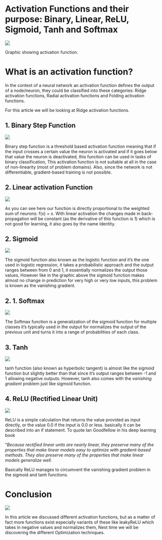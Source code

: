# Activation Functions and their purpose: Binary, Linear, ReLU, Sigmoid, Tanh and Softmax

![](https://miro.medium.com/max/1400/0*IY11lSQzJCL_jVJJ.gif)

Graphic showing activation function.

# What is an activation function?

In the context of a neural network an activation function defines the output of a node/neuron, they could be classified into these categories: Ridge activation functions, Radial activation functions and Folding activation functions.

For this article we will be looking at Ridge activation functions.

## 1. Binary Step Function

![](https://miro.medium.com/max/1400/0*ZyuHkE3NVf0rAmKO.jpg)

Binary step function is a threshold based activation function meaning that if the input crosses a certain value the neuron is activated and if it goes below that value the neuron is deactivated, this function can be used in tasks of binary classification, This activation function is not suitable at all in the case of non-linearity (most of problem domains). Also, since the network is not differentiable, gradient-based training is not possible.

## 2. Linear activation Function

![](https://miro.medium.com/max/762/0*7lWWe9fvHUkL9cqc.jpeg)

As you can see here our function is directly proportional to the weighted sum of neurons: f(x) = x. With linear activation the changes made in back-propagation will be constant (as the derivative of this function is 1) which is not good for learning, it also goes by the name Identity.

## 2. Sigmoid

![](https://miro.medium.com/max/1400/0*oONTupWabDM4Cdtv.png)

The sigmoid function also known as the logistic function and it’s the one used in logistic regression, it takes a probabilistic approach and the output ranges between from 0 and 1, it essentially normalizes the output those values, However like in the graphic above the sigmoid function makes almost no change in prediction for very high or very low inputs, this problem is known as the vanishing gradient.

## 2. 1. Softmax

![](https://miro.medium.com/max/1026/0*r30H2Tjda8gnX4eD)

The Softmax function is a generalization of the sigmoid function for multiple classes it’s typically used in the output for normalizes the output of the previous unit and turns it into a range of probabilities of each class.

## 3. Tanh

![](https://miro.medium.com/max/1032/0*y6sDETJ4_treNPia.png)

tanh function (also known as hyperbolic tangent) is almost like the sigmoid function but slightly better than that since it’s output ranges between -1 and 1 allowing negative outputs. However, tanh also comes with the _vanishing gradient_ problem just like sigmoid function.

## 4. ReLU **(Rectified Linear Unit)**

![](https://miro.medium.com/max/1400/0*NmLAcStZ4axMwDCF.png)

ReLU is a simple calculation that returns the value provided as input directly, or the value 0.0 if the input is 0.0 or less. basically it can be described into an if statement. To quote Ian Goodfellow in his deep learning book

“_Because rectified linear units are nearly linear, they preserve many of the properties that make linear models easy to optimize with gradient-based methods. They also preserve many of the properties that make linear models generalize well._

Basically ReLU manages to circumvent the vanishing gradient problem in the sigmoid and tanh functions.

# Conclusion

![](https://miro.medium.com/max/1400/0*Xopkw6msFBWzczO7.png)

In this article we discussed different activation functions, but as a matter of fact more functions exist especially variants of these like leakyReLU which takes in negative values and normalizes them, Next time we will be discovering the different Optimization techniques.
